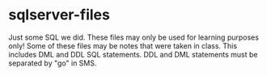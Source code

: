 # sqlserver-files
Just some SQL we did.
These files may only be used for learning purposes only! Some of these files may be notes that were taken in class. This includes DML and DDL SQL statements. DDL and DML statements must be separated by "go" in SMS. 
